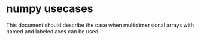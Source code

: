 numpy usecases
==============
This document should describe the case when multidimensional arrays with named and labeled axes can be used.

